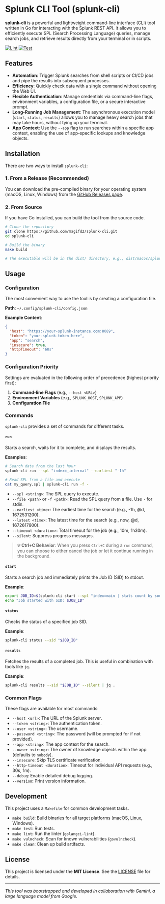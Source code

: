 # Splunk CLI Tool (splunk-cli)

**splunk-cli** is a powerful and lightweight command-line interface (CLI) tool written in Go for interacting with the Splunk REST API. It allows you to efficiently execute SPL (Search Processing Language) queries, manage search jobs, and retrieve results directly from your terminal or in scripts.

[![Lint](https://github.com/magifd2/splunk-cli/actions/workflows/lint.yml/badge.svg)](https://github.com/magifd2/splunk-cli/actions/workflows/lint.yml)
[![Test](https://github.com/magifd2/splunk-cli/actions/workflows/test.yml/badge.svg)](https://github.com/magifd2/splunk-cli/actions/workflows/test.yml)

## Features

- **Automation**: Trigger Splunk searches from shell scripts or CI/CD jobs and pipe the results into subsequent processes.
- **Efficiency**: Quickly check data with a single command without opening the Web UI.
- **Flexible Authentication**: Manage credentials via command-line flags, environment variables, a configuration file, or a secure interactive prompt.
- **Long-Running Job Management**: The asynchronous execution model (`start`, `status`, `results`) allows you to manage heavy search jobs that may take hours, without tying up your terminal.
- **App Context**: Use the `--app` flag to run searches within a specific app context, enabling the use of app-specific lookups and knowledge objects.

## Installation

There are two ways to install `splunk-cli`:

### 1. From a Release (Recommended)

You can download the pre-compiled binary for your operating system (macOS, Linux, Windows) from the [GitHub Releases page](https://github.com/magifd2/splunk-cli/releases).

### 2. From Source

If you have Go installed, you can build the tool from the source code.

```bash
# Clone the repository
git clone https://github.com/magifd2/splunk-cli.git
cd splunk-cli

# Build the binary
make build

# The executable will be in the dist/ directory, e.g., dist/macos/splunk-cli
```

## Usage

### Configuration

The most convenient way to use the tool is by creating a configuration file.

**Path**: `~/.config/splunk-cli/config.json`

**Example Content**:
```json
{
  "host": "https://your-splunk-instance.com:8089",
  "token": "your-splunk-token-here",
  "app": "search",
  "insecure": true,
  "httpTimeout": "60s"
}
```

### Configuration Priority

Settings are evaluated in the following order of precedence (highest priority first):

1.  **Command-line Flags** (e.g., `--host <URL>`)
2.  **Environment Variables** (e.g., `SPLUNK_HOST`, `SPLUNK_APP`)
3.  **Configuration File**

### Commands

`splunk-cli` provides a set of commands for different tasks.

#### `run`

Starts a search, waits for it to complete, and displays the results.

**Examples**:
```bash
# Search data from the last hour
splunk-cli run --spl "index=_internal" --earliest "-1h"

# Read SPL from a file and execute
cat my_query.spl | splunk-cli run -f -
```

- `--spl <string>`: The SPL query to execute.
- `--file <path>` or `-f <path>`: Read the SPL query from a file. Use `-` for stdin.
- `--earliest <time>`: The earliest time for the search (e.g., -1h, @d, 1672531200).
- `--latest <time>`: The latest time for the search (e.g., now, @d, 1672617600).
- `--timeout <duration>`: Total timeout for the job (e.g., 10m, 1h30m).
- `--silent`: Suppress progress messages.

> **💡 Ctrl+C Behavior**: When you press `Ctrl+C` during a `run` command, you can choose to either cancel the job or let it continue running in the background.

#### `start`

Starts a search job and immediately prints the Job ID (SID) to stdout.

**Example**:
```bash
export JOB_ID=$(splunk-cli start --spl "index=main | stats count by sourcetype")
echo "Job started with SID: $JOB_ID"
```

#### `status`

Checks the status of a specified job SID.

**Example**:
```bash
splunk-cli status --sid "$JOB_ID"
```

#### `results`

Fetches the results of a completed job. This is useful in combination with tools like `jq`.

**Example**:
```bash
splunk-cli results --sid "$JOB_ID" --silent | jq .
```

### Common Flags

These flags are available for most commands:

- `--host <url>`: The URL of the Splunk server.
- `--token <string>`: The authentication token.
- `--user <string>`: The username.
- `--password <string>`: The password (will be prompted for if not provided).
- `--app <string>`: The app context for the search.
- `--owner <string>`: The owner of knowledge objects within the app (defaults to `nobody`).
- `--insecure`: Skip TLS certificate verification.
- `--http-timeout <duration>`: Timeout for individual API requests (e.g., 30s, 1m).
- `--debug`: Enable detailed debug logging.
- `--version`: Print version information.

## Development

This project uses a `Makefile` for common development tasks.

- `make build`: Build binaries for all target platforms (macOS, Linux, Windows).
- `make test`: Run tests.
- `make lint`: Run the linter (`golangci-lint`).
- `make vulncheck`: Scan for known vulnerabilities (`govulncheck`).
- `make clean`: Clean up build artifacts.

## License

This project is licensed under the **MIT License**. See the [LICENSE](LICENSE) file for details.

---

*This tool was bootstrapped and developed in collaboration with Gemini, a large language model from Google.*
